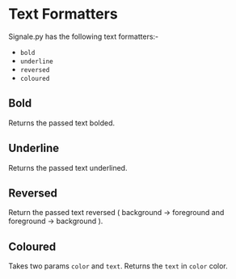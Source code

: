 
# Text Formatters

Signale.py has the following text formatters:-

- `bold`
- `underline`
- `reversed`
- `coloured`


## Bold
Returns the passed text bolded.

## Underline
Returns the passed text underlined.

## Reversed
Return the passed text reversed ( background -> foreground and foreground -> background ).

## Coloured
Takes two params `color` and `text`. Returns the `text` in `color` color. 
